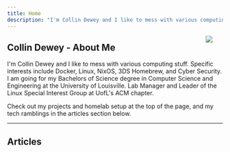 ```yaml
---
title: Home
description: "I'm Collin Dewey and I like to mess with various computing stuff. Specific interests include Docker, Linux, NixOS, 3DS Homebrew, and Cyber Security. This website is where I keep my technology ramblings, and for keeping up on my projects."
---
```

<img
  src="/images/home/Sunset.svg"
  style="
  min-width: 40px;
  max-width: 256px;
  float: right;
  display: block;
  ">

## Collin Dewey - About Me

I'm Collin Dewey and I like to mess with various computing stuff.
Specific interests include Docker, Linux, NixOS, 3DS Homebrew, and Cyber Security.
I am going for my Bachelors of Science degree in Computer Science and Engineering at the University of Louisville.
Lab Manager and Leader of the Linux Special Interest Group at UofL's ACM chapter.


Check out my projects and homelab setup at the top of the page, and my tech ramblings in the articles section below.

---

## Articles
